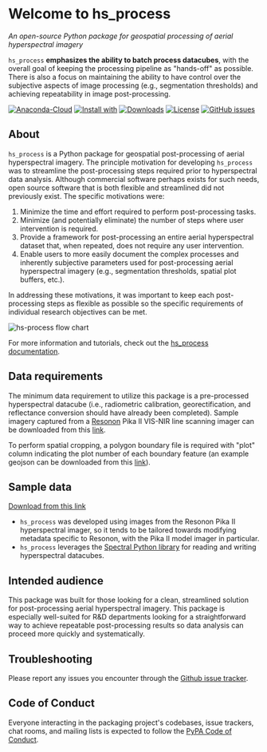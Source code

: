 # Welcome to hs_process
*An open-source Python package for geospatial processing of aerial hyperspectral imagery*

``hs_process`` **emphasizes the ability to batch process datacubes**, with the overall goal of keeping the processing pipeline as "hands-off" as possible. There is also a focus on maintaining the ability to have control over the subjective aspects of image processing (e.g., segmentation thresholds) and achieving repeatability in image post-processing.

[![Anaconda-Cloud](https://anaconda.org/conda-forge/hs-process/badges/version.svg)](https://anaconda.org/conda-forge/hs-process)
[![Install with](https://anaconda.org/conda-forge/hs-process/badges/installer/conda.svg)](https://anaconda.org/conda-forge/hs-process)
[![Downloads](https://anaconda.org/conda-forge/hs-process/badges/downloads.svg)](https://anaconda.org/conda-forge/hs-process)
[![License](https://img.shields.io/pypi/l/hs-process.svg)](https://github.com/tnigon/hs_process/blob/master/LICENSE)
[![GitHub issues](https://img.shields.io/github/issues/tnigon/hs_process.svg)](https://github.com/tnigon/hs_process/issues)

## About
``hs_process`` is a Python package for geospatial post-processing of aerial hyperspectral imagery. The principle motivation for developing ``hs_process`` was to streamline the post-processing steps required prior to hyperspectral data analysis. Although commercial software perhaps exists for such needs, open source software that is both flexible and streamlined did not previously exist. The specific motivations were:

1. Minimize the time and effort required to perform post-processing tasks.
2. Minimize (and potentially eliminate) the number of steps where user intervention is required.
3. Provide a framework for post-processing an entire aerial hyperspectral dataset that, when repeated, does not require any user intervention.
4. Enable users to more easily document the complex processes and inherently subjective parameters used for post-processing aerial hyperspectral imagery (e.g., segmentation thresholds, spatial plot buffers, etc.).

In addressing these motivations, it was important to keep each post-processing steps as flexible as possible so the specific requirements of individual research objectives can be met.

![hs-process flow chart](docs/source/img/flow_chart.png)

For more information and tutorials, check out the [hs_process documentation](https://hs_process.readthedocs.io/en/latest/).

## Data requirements
The minimum data requirement to utilize this package is a pre-processed hyperspectral datacube (i.e., radiometric calibration, georectification, and reflectance conversion should have already been completed). Sample imagery captured from a [Resonon](https://resonon.com/) Pika II VIS-NIR line scanning imager can be downloaded from this [link](https://drive.google.com/drive/folders/1KpOBB4-qghedVFd8ukQngXNwUit8PFy_?usp=sharing>).

To perform spatial cropping, a polygon boundary file is required with "plot" column indicating the plot number of each boundary feature (an example geojson can be downloaded from this [link](https://drive.google.com/open?id=1fb1i46g88BcrTau0bwnWMrnDXo7FPH0p)).

## Sample data
[Download from this link](https://drive.google.com/drive/folders/1KpOBB4-qghedVFd8ukQngXNwUit8PFy_?usp=sharing)

- ``hs_process`` was developed using images from the Resonon Pika II hyperspectral imager, so it tends to be tailored towards modifying metadata specific to Resonon, with the Pika II model imager in particular.
- ``hs_process`` leverages the [Spectral Python library](https://www.spectralpython.net) for reading and writing hyperspectral datacubes.

## Intended audience
This package was built for those looking for a clean, streamlined solution for post-processing aerial hyperspectral imagery. This package is especially well-suited for R&D departments looking for a straightforward way to achieve repeatable post-processing results so data analysis can proceed more quickly and systematically.

## Troubleshooting
Please report any issues you encounter through the [Github issue tracker](https://github.com/tnigon/hs_process/issues).

## Code of Conduct
Everyone interacting in the packaging project's codebases, issue trackers, chat rooms, and mailing lists is expected to follow the [PyPA Code of Conduct](https://www.pypa.io/en/latest/code-of-conduct/).

